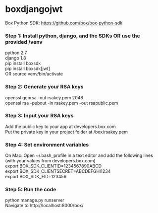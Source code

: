 # boxdjangojwt

Box Python SDK: https://github.com/box/box-python-sdk  
### Step 1: Install python, django, and the SDKs OR use the provided /venv  
python 2.7  
django 1.8  
pip install boxsdk  
pip install boxsdk[jwt]  
OR source venv/bin/activate  

### Step 2: Generate your RSA keys  
openssl genrsa -out rsakey.pem 2048  
openssl rsa -pubout -in rsakey.pem -out rsapublic.pem  

### Step 3: Input your RSA keys  
Add the public key to your app at developers.box.com  
Put the private key in your project folder at /box/rsakey.pem  

### Step 4: Set environment variables  
On Mac: Open ~/.bash_profile in a text editor and add the following lines (with your values from developers.box.com)  
export BOX_SDK_CLIENTID=1234567890ABCD  
export BOX_SDK_CLIENTSECRET=ABCDEFGHI1234  
export BOX_SDK_EID=123456  

### Step 5: Run the code  
python manage.py runserver  
Navigate to http://localhost:8000/box/  

